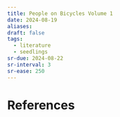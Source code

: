 ```yaml
---
title: People on Bicycles Volume 1
date: 2024-08-19
aliases: 
draft: false
tags:
  - literature
  - seedlings
sr-due: 2024-08-22
sr-interval: 3
sr-ease: 250
---
```


# References